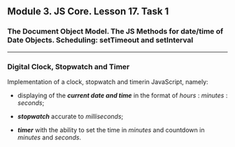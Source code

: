 ## Module 3. JS Core. Lesson 17. Task 1

### The Document Object Model. The JS Methods for date/time of Date Objects. Scheduling: setTimeout and setInterval
***

### Digital Clock, Stopwatch and Timer 

Implementation of a clock, stopwatch and timerin JavaScript, namely:

- displaying of the ***current date and time*** in the format of *hours* : *minutes* : *seconds*;

- ***stopwatch*** accurate to *milliseconds*;

- ***timer*** with the ability to set the time in *minutes* and countdown in *minutes* and *seconds*.
